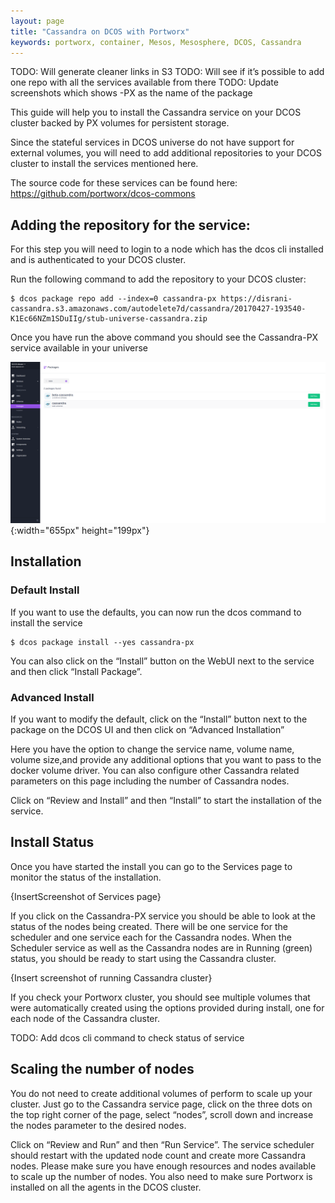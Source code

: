 ```yaml
---
layout: page
title: "Cassandra on DCOS with Portworx"
keywords: portworx, container, Mesos, Mesosphere, DCOS, Cassandra
---
```


TODO: Will generate cleaner links in S3
TODO: Will see if it’s possible to add one repo with all the services available from there
TODO: Update screenshots which shows <Service>-PX as the name of the package

This guide will help you to install the Cassandra service on your DCOS cluster backed by PX volumes for persistent storage.

Since the stateful services in DCOS universe do not have support for external volumes, you will need to add additional
repositories to your DCOS cluster to install the services mentioned here. 

The source code for these services can be found here: https://github.com/portworx/dcos-commons

## Adding the repository for the service:

For this step you will need to login to a node which has the dcos cli installed and is authenticated to your DCOS cluster.

Run the following command to add the repository to your DCOS cluster:

```
$ dcos package repo add --index=0 cassandra-px https://disrani-cassandra.s3.amazonaws.com/autodelete7d/cassandra/20170427-193540-K1Ec66NZm1SDuIIg/stub-universe-cassandra.zip
```

Once you have run the above command you should see the Cassandra-PX service available in your universe

![Cassandra-PX in DCOS Universe](images/dcos-cassandra-universe.png){:width="655px" height="199px"}

## Installation
### Default Install
If you want to use the defaults, you can now run the dcos command to install the service
```
$ dcos package install --yes cassandra-px
```
You can also click on the  “Install” button on the WebUI next to the service and then click “Install Package”.

### Advanced Install
If you want to modify the default, click on the “Install” button next to the package on the DCOS UI and then click on
“Advanced Installation”

Here you have the option to change the service name, volume name, volume size,and provide any additional options that you
want to pass to the docker volume driver. You can also configure other Cassandra related parameters on this page including
the number of Cassandra nodes.

Click on “Review and Install” and then “Install” to start the installation of the service.

## Install Status
Once you have started the install you can go to the Services page to monitor the status of the installation.

{InsertScreenshot of Services page}

If you click on the Cassandra-PX service you should be able to look at the status of the nodes being created. There will be
one service for the scheduler and one service each for the Cassandra nodes. When the Scheduler service as well as the
Cassandra nodes are in Running (green) status, you should be ready to start using the Cassandra cluster.

{Insert screenshot of running Cassandra cluster}

If you check your Portworx cluster, you should see multiple volumes that were automatically created using the options provided
during install, one for each node of the Cassandra cluster.

TODO: Add dcos cli command to check status of service

## Scaling the number of nodes
You do not need to create additional volumes of perform to scale up your cluster. 
Just go to the Cassandra service page, click on the three dots on the top right corner of the page, select “nodes”, scroll
down and increase the nodes parameter to the desired nodes.

Click on “Review and Run” and then “Run Service”. The service scheduler should restart with the updated node count and
create more Cassandra nodes. Please make sure you have enough resources and nodes available to scale up the number of nodes.
You also need to make sure Portworx is installed on all the agents in the DCOS cluster.
